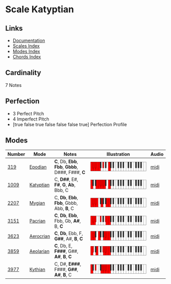 # Scale Katyptian

## Links

- [Documentation](README.md)
- [Scales Index](Scales.md)
- [Modes Index](Modes.md)
- [Chords Index](Chords.md)

## Cardinality

7 Notes

## Perfection

- 3 Perfect Pitch
- 4 Imperfect Pitch
- [true false true false false false true] Perfection Profile

## Modes

| Number | Mode | Notes | Illustration | Audio |
|--------|------|-------|--------------|-------|
| [319](https://ianring.com/musictheory/scales/319) | [Epodian](ModeEpodian.md) | **C**, Db, **Ebb**, **Fbb**, **Gbbb**, D###, F###, **C** | ![CNaturalEpodian](ModeCNaturalEpodian.png) | [midi](https://github.com/edipermadi/music/blob/main/docs/ModeCNaturalEpodian.mid?raw=true) | 
| [1009](https://ianring.com/musictheory/scales/1009) | [Katyptian](ModeKatyptian.md) | C, **D##**, E#, **F#**, **G**, **Ab**, Bbb, C | ![CNaturalKatyptian](ModeCNaturalKatyptian.png) | [midi](https://github.com/edipermadi/music/blob/main/docs/ModeCNaturalKatyptian.mid?raw=true) | 
| [2207](https://ianring.com/musictheory/scales/2207) | [Mygian](ModeMygian.md) | C, **Db**, **Ebb**, **Fbb**, Gbbb, Abb, **B**, C | ![CNaturalMygian](ModeCNaturalMygian.png) | [midi](https://github.com/edipermadi/music/blob/main/docs/ModeCNaturalMygian.mid?raw=true) | 
| [3151](https://ianring.com/musictheory/scales/3151) | [Pacrian](ModePacrian.md) | **C**, **Db**, **Ebb**, Fbb, Gb, **A#**, B, **C** | ![CNaturalPacrian](ModeCNaturalPacrian.png) | [midi](https://github.com/edipermadi/music/blob/main/docs/ModeCNaturalPacrian.mid?raw=true) | 
| [3623](https://ianring.com/musictheory/scales/3623) | [Aerocrian](ModeAerocrian.md) | **C**, **Db**, Ebb, F, **G##**, A#, **B**, **C** | ![CNaturalAerocrian](ModeCNaturalAerocrian.png) | [midi](https://github.com/edipermadi/music/blob/main/docs/ModeCNaturalAerocrian.mid?raw=true) | 
| [3859](https://ianring.com/musictheory/scales/3859) | [Aeolarian](ModeAeolarian.md) | **C**, Db, E, **F###**, G##, **A#**, **B**, **C** | ![CNaturalAeolarian](ModeCNaturalAeolarian.png) | [midi](https://github.com/edipermadi/music/blob/main/docs/ModeCNaturalAeolarian.mid?raw=true) | 
| [3977](https://ianring.com/musictheory/scales/3977) | [Kythian](ModeKythian.md) | C, D#, **E###**, F###, **G##**, **A#**, **B**, C | ![CNaturalKythian](ModeCNaturalKythian.png) | [midi](https://github.com/edipermadi/music/blob/main/docs/ModeCNaturalKythian.mid?raw=true) | 

